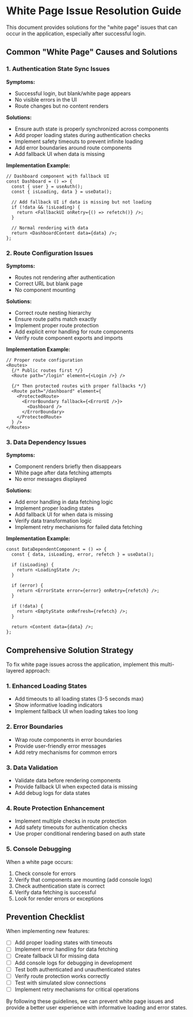 
# White Page Issue Resolution Guide

This document provides solutions for the "white page" issues that can occur in the application, especially after successful login.

## Common "White Page" Causes and Solutions

### 1. Authentication State Sync Issues

**Symptoms:**
- Successful login, but blank/white page appears
- No visible errors in the UI
- Route changes but no content renders

**Solutions:**
- Ensure auth state is properly synchronized across components
- Add proper loading states during authentication checks
- Implement safety timeouts to prevent infinite loading
- Add error boundaries around route components
- Add fallback UI when data is missing

**Implementation Example:**
```tsx
// Dashboard component with fallback UI
const Dashboard = () => {
  const { user } = useAuth();
  const { isLoading, data } = useData();

  // Add fallback UI if data is missing but not loading
  if (!data && !isLoading) {
    return <FallbackUI onRetry={() => refetch()} />;
  }

  // Normal rendering with data
  return <DashboardContent data={data} />;
};
```

### 2. Route Configuration Issues

**Symptoms:**
- Routes not rendering after authentication
- Correct URL but blank page
- No component mounting

**Solutions:**
- Correct route nesting hierarchy
- Ensure route paths match exactly
- Implement proper route protection
- Add explicit error handling for route components
- Verify route component exports and imports

**Implementation Example:**
```tsx
// Proper route configuration
<Routes>
  {/* Public routes first */}
  <Route path="/login" element={<Login />} />
  
  {/* Then protected routes with proper fallbacks */}
  <Route path="/dashboard" element={
    <ProtectedRoute>
      <ErrorBoundary fallback={<ErrorUI />}>
        <Dashboard />
      </ErrorBoundary>
    </ProtectedRoute>
  } />
</Routes>
```

### 3. Data Dependency Issues

**Symptoms:**
- Component renders briefly then disappears
- White page after data fetching attempts
- No error messages displayed

**Solutions:**
- Add error handling in data fetching logic
- Implement proper loading states
- Add fallback UI for when data is missing
- Verify data transformation logic
- Implement retry mechanisms for failed data fetching

**Implementation Example:**
```tsx
const DataDependentComponent = () => {
  const { data, isLoading, error, refetch } = useData();

  if (isLoading) {
    return <LoadingState />;
  }

  if (error) {
    return <ErrorState error={error} onRetry={refetch} />;
  }

  if (!data) {
    return <EmptyState onRefresh={refetch} />;
  }

  return <Content data={data} />;
};
```

## Comprehensive Solution Strategy

To fix white page issues across the application, implement this multi-layered approach:

### 1. Enhanced Loading States

- Add timeouts to all loading states (3-5 seconds max)
- Show informative loading indicators
- Implement fallback UI when loading takes too long

### 2. Error Boundaries

- Wrap route components in error boundaries
- Provide user-friendly error messages
- Add retry mechanisms for common errors

### 3. Data Validation

- Validate data before rendering components
- Provide fallback UI when expected data is missing
- Add debug logs for data states

### 4. Route Protection Enhancement

- Implement multiple checks in route protection
- Add safety timeouts for authentication checks
- Use proper conditional rendering based on auth state

### 5. Console Debugging

When a white page occurs:
1. Check console for errors
2. Verify that components are mounting (add console logs)
3. Check authentication state is correct
4. Verify data fetching is successful
5. Look for render errors or exceptions

## Prevention Checklist

When implementing new features:

- [ ] Add proper loading states with timeouts
- [ ] Implement error handling for data fetching
- [ ] Create fallback UI for missing data
- [ ] Add console logs for debugging in development
- [ ] Test both authenticated and unauthenticated states
- [ ] Verify route protection works correctly
- [ ] Test with simulated slow connections
- [ ] Implement retry mechanisms for critical operations

By following these guidelines, we can prevent white page issues and provide a better user experience with informative loading and error states.
